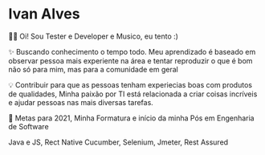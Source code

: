 # Ivan Alves



🖖🏼 Oi! Sou Tester e Developer e Musico, eu tento :)

✨ Buscando conhecimento o tempo todo. Meu aprendizado é baseado em observar pessoa mais experiente na área e tentar reproduzir o que é bom não só para mim, mas para a comunidade em geral 

💡 Contribuir para que as pessoas tenham experiecias boas com produtos de qualidades, Minha paixão por TI está relacionada a criar coisas incríveis e ajudar pessoas nas mais diversas tarefas.

 🔭 Metas para 2021, Minha Formatura e início da minha Pós em Engenharia de Software

Java e JS, Rect Native
Cucumber, Selenium, Jmeter, Rest Assured
